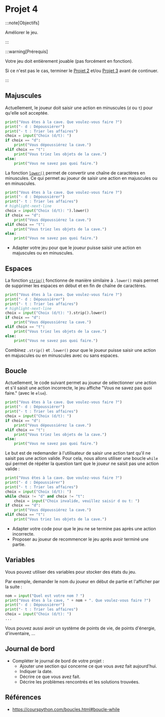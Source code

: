 # Projet 4

:::note[Objectifs]

Améliorer le jeu.

:::

:::warning[Prérequis]

Votre jeu doit entièrement jouable (pas forcément en fonction).

Si ce n'est pas le cas, terminer le [Projet 2](./projet-2) et/ou [Projet 3](./projet-3) avant de continuer.

:::

## Majuscules

Actuellement, le joueur doit saisir une action en minuscules (`d` ou `t`) pour qu'elle soit acceptée.

```python showLineNumbers
print("Vous êtes à la cave. Que voulez-vous faire ?")
print("- d : Dépoussiérer")
print("- t : Trier les affaires")
choix = input("Choix (d/t): ")
if choix == "d":
    print("Vous dépoussiérez la cave.")
elif choix == "t":
    print("Vous triez les objets de la cave.")
else:
    print("Vous ne savez pas quoi faire.")
```

La fonction [`lower()`](https://www.w3schools.com/python/ref_string_lower.asp) permet de convertir une chaîne de caractères en minuscules.
Ce qui permet au joueur de saisir une action en majuscules ou en minuscules.

```python showLineNumbers
print("Vous êtes à la cave. Que voulez-vous faire ?")
print("- d : Dépoussiérer")
print("- t : Trier les affaires")
# highlight-next-line
choix = input("Choix (d/t): ").lower()
if choix == "d":
    print("Vous dépoussiérez la cave.")
elif choix == "t":
    print("Vous triez les objets de la cave.")
else:
    print("Vous ne savez pas quoi faire.")
```

- Adapter votre jeu pour que le joueur puisse saisir une action en majuscules ou en minuscules.

## Espaces

La fonction [`strip()`](https://www.w3schools.com/python/ref_string_strip.asp) fonctionne de manière similaire à `.lower()` mais permet de supprimer les espaces en début et en fin de chaîne de caractères.

```python showLineNumbers
print("Vous êtes à la cave. Que voulez-vous faire ?")
print("- d : Dépoussiérer")
print("- t : Trier les affaires")
# highlight-next-line
choix = input("Choix (d/t): ").strip().lower()
if choix == "d":
    print("Vous dépoussiérez la cave.")
elif choix == "t":
    print("Vous triez les objets de la cave.")
else:
    print("Vous ne savez pas quoi faire.")
```

Combinez `.strip()` et `.lower()` pour que le joueur puisse saisir une action en majuscules ou en minuscules avec ou sans espaces.

## Boucle

Actuellement, le code suivant permet au joueur de sélectionner une action et s'il saisit une action incorrecte, le jeu affiche "Vous ne savez pas quoi faire." (avec le `else`).

```python showLineNumbers
print("Vous êtes à la cave. Que voulez-vous faire ?")
print("- d : Dépoussiérer")
print("- t : Trier les affaires")
choix = input("Choix (d/t): ")
if choix == "d":
    print("Vous dépoussiérez la cave.")
elif choix == "t":
    print("Vous triez les objets de la cave.")
else:
    print("Vous ne savez pas quoi faire.")
```

Le but est de redemander à l'utilisateur de saisir une action tant qu'il ne saisit pas une action valide.
Pour cela, nous allons utiliser une boucle `while` qui permet de répéter la question tant que le joueur ne saisit pas une action valide :

```python showLineNumbers
print("Vous êtes à la cave. Que voulez-vous faire ?")
print("- d : Dépoussiérer")
print("- t : Trier les affaires")
choix = input("Choix (d/t): ")
while choix != "d" and choix != "t":
    choix = input("Choix invalide, veuillez saisir d ou t: ")
if choix == "d":
    print("Vous dépoussiérez la cave.")
elif choix == "t":
    print("Vous triez les objets de la cave.")
```

- Adapter votre code pour que le jeu ne se termine pas après une action incorrecte.
- Proposer au joueur de recommencer le jeu après avoir terminé une partie.

## Variables

Vous pouvez utiliser des variables pour stocker des états du jeu.

Par exemple, demander le nom du joueur en début de partie et l'afficher par la suite :

```python showLineNumbers
nom = input("Quel est votre nom ? ")
print("Vous êtes à la cave, " + nom + ". Que voulez-vous faire ?")
print("- d : Dépoussiérer")
print("- t : Trier les affaires")
choix = input("Choix (d/t): ")
...
```

Vous pouvez aussi avoir un système de points de vie, de points d'énergie, d'inventaire, &hellip;

## Journal de bord

- Compléter le journal de bord de votre projet :
  - Ajouter une section qui concerne ce que vous avez fait aujourd'hui.
  - Indiquer la date.
  - Décrire ce que vous avez fait.
  - Décrire les problèmes rencontrés et les solutions trouvées.

## Références

- https://courspython.com/boucles.html#boucle-while
